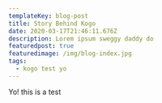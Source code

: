 ```yaml
---
templateKey: blog-post
title: Story Behind Kogo
date: 2020-03-17T21:46:11.676Z
description: Lorem ipsum sweggy daddy do
featuredpost: true
featuredimage: /img/blog-index.jpg
tags:
  - kogo test yo
---
```

Yo! this is a test